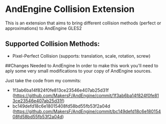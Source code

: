 # AndEngine Collision Extension

This is an extension that aims to bring different collision methods (perfect or approximations) to AndEngine GLES2 
## Supported Collision Methods:
 * Pixel-Perfect Collision (supports: translation, scale, rotation, screw)

##Changes Needed to AndEngine
In order to make this work you'll need to aply some very small modifications to your copy of AndEngine sources.

Just take the code from my commits:
 * 1f3ab6ba14f824f0fe813ce23546e407ab25d31f (https://github.com/MakersF/AndEngine/commit/1f3ab6ba14f824f0fe813ce23546e407ab25d31f)
 * bc149defd18c6e18015408fd58bd55fb53f2a04d (https://github.com/MakersF/AndEngine/commit/bc149defd18c6e18015408fd58bd55fb53f2a04d)